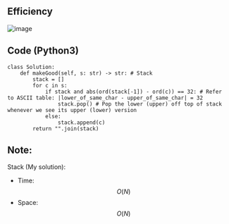 ## Efficiency
![image](https://github.com/KCP17/Leetcode-solutions/assets/148914885/b09991ca-fb95-4c76-9b97-d3da3a2595a9)

## Code (Python3)
```python3 []
class Solution:
    def makeGood(self, s: str) -> str: # Stack
        stack = []
        for c in s:
            if stack and abs(ord(stack[-1]) - ord(c)) == 32: # Refer to ASCII table: |lower_of_same_char - upper_of_same_char| = 32
                stack.pop() # Pop the lower (upper) off top of stack whenever we see its upper (lower) version
            else:
                stack.append(c)
        return "".join(stack)
```
## Note:
Stack (My solution):
- Time: $$O(N)$$
- Space: $$O(N)$$
